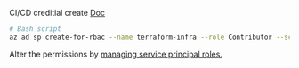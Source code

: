 CI/CD creditial create
[Doc](https://learn.microsoft.com/en-us/cli/azure/azure-cli-sp-tutorial-1?tabs=bash)
```bash
# Bash script
az ad sp create-for-rbac --name terraform-infra --role Contributor --scopes /subscriptions/00000-00000-b060009-300000000d
```

Alter the permissions by [managing service principal roles.](https://learn.microsoft.com/en-us/cli/azure/azure-cli-sp-tutorial-5)


